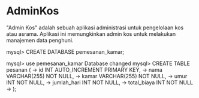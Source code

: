 # AdminKos
"Admin Kos" adalah sebuah aplikasi administrasi untuk pengelolaan kos atau asrama. Aplikasi ini memungkinkan admin kos untuk melakukan manajemen data penghuni.

mysql> CREATE DATABASE pemesanan_kamar;

mysql> use pemesanan_kamar
Database changed
mysql> CREATE TABLE pesanan (
    ->   id INT AUTO_INCREMENT PRIMARY KEY,
    ->   nama VARCHAR(255) NOT NULL,
    ->   kamar VARCHAR(255) NOT NULL,
    ->   umur INT NOT NULL,
    ->   jumlah_hari INT NOT NULL,
    ->   total_biaya INT NOT NULL
    -> );
